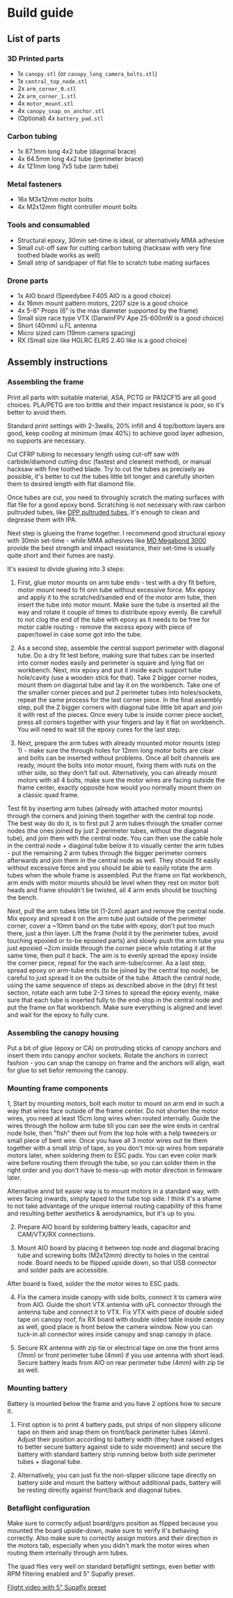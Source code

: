# Build guide

## List of parts

### 3D Printed parts
* 1x `canopy.stl` (or `canopy_long_camera_bolts.stl`)
* 1x `central_top_node.stl`
* 2x `arm_corner_0.stl`
* 2x `arm_corner_1.stl`
* 4x `motor_mount.stl`
* 4x `canopy_snap_on_anchor.stl`
* (Optional) 4x `battery_pad.stl`

### Carbon tubing
* 1x 87.1mm long 4x2 tube (diagonal brace)
* 4x 64.5mm long 4x2 tube (perimeter brace)
* 4x 121mm long 7x5 tube (arm tube)

### Metal fasteners
* 16x M3x12mm motor bolts
* 4x M2x12mm flight controller mount bolts

### Tools and consumabled
* Structural epoxy, 30min set-time is ideal, or alternatively MMA adhesive
* Small cut-off saw for cutting carbon tubing (hacksaw with very fine toothed blade works as well)
* Small strip of sandpaper of flat file to scratch tube mating surfaces

### Drone parts
* 1x AIO board (Speedybee F405 AIO is a good choice)
* 4x 16mm mount pattern motors, 2207 size is a good choice
* 4x 5-6" Props (6" is the max diameter supported by the frame)
* Small size race type VTX (DarwinFPV Ape 25-600mW is a good choice)
* Short (40mm) u.FL antenna
* Micro sized cam (19mm camera spacing)
* RX (Small size like HGLRC ELRS 2.4G like is a good choice)

## Assembly instructions

### Assembling the frame

Print all parts with suitable material, ASA, PCTG or PA12CF15 are all good choices.
PLA/PETG are too brittle and their impact resistance is poor, so it's better to avoid them.

Standard print settings with 2-3walls, 20% infill and 4 top/bottom layers are good, keep cooling
at minimum (max 40%) to achieve good layer adhesion, no supports are necessary.

Cut CFRP tubing to necessary length using cut-off saw with carbide/diamond cutting disc (fastest and cleanest method),
or manual hacksaw with fine toothed blade. 
Try to cut the tubes as precisely as possible, it's better to cut the tubes little bit longer and carefully shorten
them to desired length with flat diamond file.

Once tubes are cut, you need to throughly scratch the mating surfaces with flat file for a good epoxy bond.
Scratching is not necessary with raw carbon pultruded tubes, like [DPP pultruded tubes](https://www.dpp-pultrusion.com/en-NL),
it's enough to clean and degrease them with IPA.

Next step is glueing the frame together. I recommend good structural epoxy with 30min set-time - while MMA adhesives
like [MD Megabond 3000](https://www.marstondomsel.de/index.php/en/product/md-megabond-3030) provide the best strength and
impact resistance, their set-time is usually quite short and their fumes are nasty.

It's easiest to divide glueing into 3 steps:
1. First, glue motor mounts on arm tube ends - test with a dry fit before, motor mount need to fit onn tube without excessive force.
Mix epoxy and apply it to the scratched/sanded end of the motor arm tube, then insert the tube into motor mount.
Make sure the tube is inserted all the way and rotate it couple of times to distribute epoxy evenly.
Be carefull to not clog the end of the tube with epoxy as it needs to be free for motor cable routing - remove the excess epoxy with piece of paper/towel in case some got into the tube.

2. As a second step, assemble the central support perimeter with diagonal tube.
Do a dry fit test before, making sure that tubes can be inserted into corner nodes easily and perimeter is square and lying flat on workbench.
Next, mix epoxy and put it inside each support tube hole/cavity (use a wooden stick for that).
Take 2 bigger corner nodes, mount them on diagonal tube and lay it on the workbench.
Take one of the smaller corner pieces and put 2 perimeter tubes into holes/sockets, repeat the same process for the last corner piece.
In the final assembly step, pull the 2 bigger corners with diagonal tube little bit apart and join it with rest of the pieces.
Once every tube is inside corner piece socket, press all corners together with your fingers and lay it flat on workbench.
You will need to wait till the epoxy cures for the last step.

3. Next, prepare the arm tubes with already mounted motor mounts (step 1) - make sure the through holes for 12mm long motor bolts are clear and bolts
can be inserted without problems. 
Once all bolt channels are ready, mount the bolts into motor mount, fixing them with nuts on the other side, so they don't fall out.
Alternatively, you can already mount motors with all 4 bolts, make sure the motor wires are facing outside the frame center, exactly opposite how would you normally mount them on a classic quad frame.

Test fit by inserting arm tubes (already with attached motor mounts) through the corners and joining them together with the central top node.
The best way do do it, is to first put 2 arm tubes through the smaller corner nodes (the ones joined by just 2 perimeter tubes, without the diagonal tube), and join them with the central node.
You can then use the cable hole in the central node + diagonal tube below it to visually center the arm tubes - put the remaining 2 arm tubes through the bigger perimeter corners afterwards and join them in the central node as well.
They should fit easily without excessive force and you should be able to easily rotate the arm tubes when the whole frame is assembled.
Put the frame on flat workbench, arm ends with motor mounts should be level when they rest on motor bolt heads and frame shouldn't be twisted, all 4 arm ends should be touching the bench.

Next, pull the arm tubes little bit (1-2cm) apart and remove the central node.
Mix epoxy and spread it on the arm tube just outside of the perimeter corner, cover a ~10mm band on the tube with epoxy, don't put too much there, just a thin layer.
Lift the frame (hold it by the perimeter tubes, avoid touching epoxied or to-be epoxied parts) and slowly push the arm tube you just epoxied ~2cm inside through the corner piece while rotating it at the same time, then pull it back.
The aim is to evenly spread the epoxy inside the corner piece, repeat for the each arm-tube/corner.
As a last step, spread epoxy on arm-tube ends (to be joined by the central top node), be careful to just spread it on the outside of the tube. Attach the central node, using the same sequence of steps as described
above in the (dry) fit test section, rotate each arm tube 2-3 times to spread the epoxy evenly, make sure that each tube is inserted fully to the end-stop in the central node and put the frame on flat workbench.
Make sure everything is aligned and level and wait for the epoxy to fully cure.

### Assembling the canopy housing

Put a bit of glue (epoxy or CA) on protruding sticks of canopy anchors and insert them into canopy anchor sockets.
Rotate the anchors in correct fashion - you can snap the canopy on frame and the anchors will align, wait for glue to set befor removing the canopy.

### Mounting frame components

1, Start by mounting motors, bolt each motor to mount on arm end in such a way that wires face outside of the frame center. 
Do not shorten the motor wires, you need at least 15cm long wires when routed internally.
Guide the wires through the hollow arm tube till you can see the wire ends in central node hole, then "fish" them out from the top hole with a help tweezers or small piece of bent wire. 
Once you have all 3 motor wires out tie them together with a small strip of tape, so you don't mix-up wires from separate motors later, 
when soldering them to ESC pads. 
You can even color mark wire before routing them through the tube, so you can solder them in the right order and you don't have to mess-up with motor direction in firmware later.

Alternative annd bit easier way is to mount motors in a standard way, with wires facing inwards, simply taped to the tube top side.
I think it's a shame to not take advantage of the unique internal routing capability of this frame and resulting better aesthetics & aerodynamics, but it's up to you.

2. Prepare AIO board by soldering battery leads, capacitor and CAM/VTX/RX connections.

3. Mount AIO board by placing it between top node and diagonal bracing tube and screwing bolts (M2x12mm) directly to holes in the central node.
Board needs to be flipped upside down, so that USB connector and solder pads are accessible.

After board is fixed, solder the the motor wires to ESC pads.

4. Fix the camera inside canopy with side bolts, connect it to camera wire from AIO.
Guide the short VTX antenna with uFL connector through the antenna tube and connect it to VTX.
Fix VTX with piece of double sided tape on canopy roof, fix RX board with double sided table inside canopy as well,
good place is front below the camera window.
Now you can tuck-in all connector wires inside canopy and snap canopy in place.

5. Secure RX antenna with zip tie or electrical tape on one the front arms (7mm) or front perimeter tube (4mm) if you use antenna with short lead.
Secure battery leads from AIO on rear perimeter tube (4mm) with zip tie as well.

### Mounting battery

Battery is mounted below the frame and you have 2 options how to secure it.

1. First option is to print 4 battery pads, put strips of non slippery silicone tape on them and snap them on front/back perimeter tubes (4mm).
Adjust their position according to battery width (they have raised edges to better secure battery against side to side movement)
and secure the battery with standard battery strip running below both side perimeter tubes + diagonal tube.

2. Alternatively, you can just fix the non-slipper silicone tape directly on battery side and mount the battery without additional pads,
battery will be resting directly against front/back and diagonal tubes.

### Betaflight configuration

Make sure to correctly adjust board/gyro position as flipped because you mounted the board upside-down, make sure to verify
it's behaving correctly.
Also make sure to correctly assign motors and their direction in the motors tab, especially when you didn't mark the motor wires
when routing them internally through arm tubes.

The quad flies very well on standard betaflight settings, even better with RPM filtering enabled and 5" Supafly preset.

[Flight video with 5" Supafly preset](https://www.youtube.com/watch?v=JDnkSyWG7Kg)
